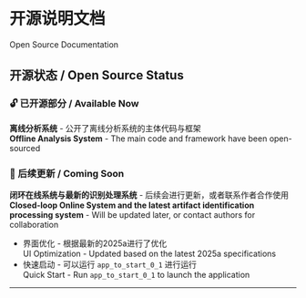 # **开源说明文档**
Open Source Documentation

## **开源状态 / Open Source Status**

### **🔓 已开源部分 / Available Now**
**离线分析系统** - 公开了离线分析系统的主体代码与框架  
**Offline Analysis System** - The main code and framework have been open-sourced

### **🔄 后续更新 / Coming Soon**  
**闭环在线系统与最新的识别处理系统** - 后续会进行更新，或者联系作者合作使用  
**Closed-loop Online System and the latest artifact identification processing system** - Will be updated later, or contact authors for collaboration

- 界面优化 - 根据最新的2025a进行了优化  
  UI Optimization - Updated based on the latest 2025a specifications
- 快速启动 - 可以运行 `app_to_start_0_1` 进行运行  
  Quick Start - Run `app_to_start_0_1` to launch the application

---